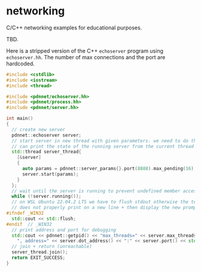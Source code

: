 # networking

C/C++ networking examples for educational purposes.

TBD.

Here is a stripped version of the C++ `echoserver` program using `echoserver.hh`.
The number of max connections and the port are hardcoded.

```cpp
#include <cstdlib>
#include <iostream>
#include <thread>

#include <pdnnet/echoserver.hh>
#include <pdnnet/process.hh>
#include <pdnnet/server.hh>

int main()
{
  // create new server
  pdnnet::echoserver server;
  // start server in new thread with given parameters. we need to do this so we
  // can print the state of the running server from the current thread
  std::thread server_thread{
    [&server]
    {
      auto params = pdnnet::server_params{}.port(8888).max_pending(16);
      server.start(params);
    }
  };
  // wait until the server is running to prevent undefined member access
  while (!server.running());
  // on WSL Ubuntu 22.04.2 LTS we have to flush stdout otherwise the terminal
  // does not properly print on a new line + then display the new prompt
#ifndef _WIN32
  std::cout << std::flush;
#endif  // _WIN32
  // print address and port for debugging
  std::cout << pdnnet::getpid() << "max_threads=" << server.max_threads() <<
    ", address=" << server.dot_address() << ":" << server.port() << std::endl;
  // join + return (unreachable)
  server_thread.join();
  return EXIT_SUCCESS;
}
```
